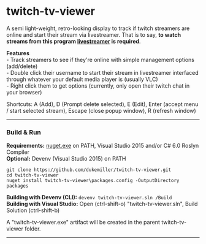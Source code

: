# twitch-tv-viewer
A semi light-weight, retro-looking display to track if twitch streamers are online and start their stream via livestreamer. That is to say, **to watch streams from this program [livestreamer](http://docs.livestreamer.io/) is required**.

**Features**  
\- Track streamers to see if they're online with simple management options (add/delete)  
\- Double click their username to  start their stream in livestreamer interfaced through whatever your default media player is (usually VLC)  
\- Right click them to get options (currently, only open their twitch chat in your browser)  
  
Shortcuts: A (Add), D (Prompt delete selected), E (Edit), Enter (accept menu / start selected stream), Escape (close popup window), R (refresh window)  

---  

### Build & Run
**Requirements:**  [nuget.exe](https://dist.nuget.org/win-x86-commandline/latest/nuget.exe) on PATH, Visual Studio 2015 and/or C# 6.0 Roslyn Compiler  
**Optional:** Devenv (Visual Studio 2015) on PATH  
```
git clone https://github.com/dukemiller/twitch-tv-viewer.git
cd twitch-tv-viewer
nuget install twitch-tv-viewer\packages.config -OutputDirectory packages
```
**Building with Devenv (CLI):** ```devenv twitch-tv-viewer.sln /Build```  
**Building with Visual Studio:**  Open (ctrl-shift-o) "twitch-tv-viewer.sln", Build Solution (ctrl-shift-b)

A "twitch-tv-viewer.exe" artifact will be created in the parent twitch-tv-viewer folder.

---